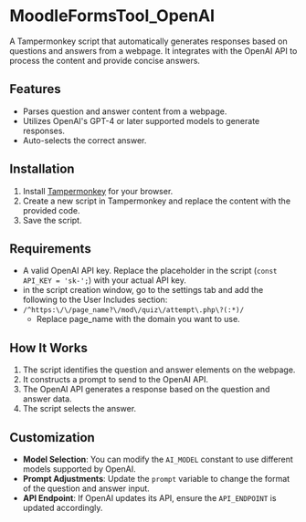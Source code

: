 #     MoodleFormsTool_OpenAI

A Tampermonkey script that automatically generates responses based on questions and answers from a webpage. It integrates with the OpenAI API to process the content and provide concise answers.

## Features

- Parses question and answer content from a webpage.
- Utilizes OpenAI's GPT-4 or later supported models to generate responses.
- Auto-selects the correct answer.
  
## Installation

1. Install [Tampermonkey](https://www.tampermonkey.net/) for your browser.
2. Create a new script in Tampermonkey and replace the content with the provided code.
3. Save the script.

## Requirements

- A valid OpenAI API key. Replace the placeholder in the script (`const API_KEY = 'sk-';`) with your actual API key.
- in the script creation window, go to the settings tab and add the following to the User Includes section:
- `/^https:\/\/page_name?\/mod\/quiz\/attempt\.php\?(:*)/`
  - Replace page_name with the domain you want to use.


## How It Works

1. The script identifies the question and answer elements on the webpage.
2. It constructs a prompt to send to the OpenAI API.
3. The OpenAI API generates a response based on the question and answer data.
4. The script selects the answer.

## Customization

- **Model Selection**: You can modify the `AI_MODEL` constant to use different models supported by OpenAI.
- **Prompt Adjustments**: Update the `prompt` variable to change the format of the question and answer input.
- **API Endpoint**: If OpenAI updates its API, ensure the `API_ENDPOINT` is updated accordingly.



